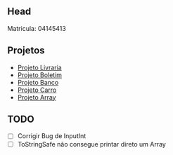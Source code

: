 ## Head
Matricula: 04145413

## Projetos

- [Projeto Livraria](src/app/projects/livraria)
- [Projeto Boletim](src/app/projects/boletim)
- [Projeto Banco](src/app/projects/banco)
- [Projeto Carro](src/app/projects/carro)
- [Projeto Array](src/app/projects/array)


## TODO
- [ ] Corrigir Bug de InputInt
- [ ] ToStringSafe não consegue printar direto um Array
